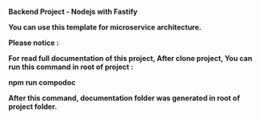 **Backend Project - Nodejs with Fastify**

**You can use this template for microservice architecture.**

**Please notice :**

**For read full documentation of this project, After clone project, You can run this command in root of project :**

**npm run compodoc**

**After this command, documentation folder was generated in root of project folder.**
